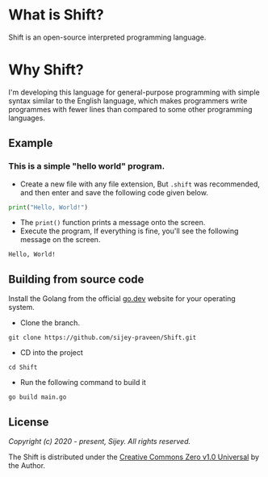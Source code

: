 # What is Shift?

Shift is an open-source interpreted programming language.

# Why Shift?

I'm developing this language for general-purpose programming with simple syntax similar to the English language, which makes programmers write programmes with fewer lines than compared to some other programming languages.

## Example

### This is a simple "hello world" program.

- Create a new file with any file extension, But `.shift` was recommended, and then enter and save the following code given below.

```py
print("Hello, World!")
```

- The `print()` function prints a message onto the screen.
- Execute the program, If everything is fine, you'll see the following message on the screen.

```
Hello, World!
```

<!-- ## Future Goals

- Make it more convenient. -->

## Building from source code

Install the Golang from the official [go.dev](https://go.dev/) website for your operating system.

- Clone the branch.
```
git clone https://github.com/sijey-praveen/Shift.git
```

- CD into the project
```
cd Shift
```

- Run the following command to build it
```
go build main.go
```

## License

*Copyright (c) 2020 - present, Sijey. All rights reserved.*

The Shift is distributed under the [Creative Commons Zero v1.0 Universal](https://creativecommons.org/) by the Author.
